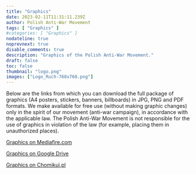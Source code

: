 ```yaml
---
title: "Graphics"
date: 2023-02-11T11:31:11.239Z
author: Polish Anti-War Movement
tags: [ "Graphics" ]
#categories: [ "Graphics" ]
nodateline: true
noprevnext: true
disable_comments: true
description: "Graphics of the Polish Anti-War Movement."
draft: false
toc: false
thumbnail: "logo.png"
images: ["Logo_Ruch-768x768.png"]
---
```

Below are the links from which you can download the full package of graphics (A4 posters, stickers, banners, billboards) in JPG, PNG and PDF formats. We make available for free use (without making graphic changes) only in the spirit of our movement (anti-war campaign), in accordance with the applicable law. The Polish Anti-War Movement is not responsible for the use of graphics in violation of the law (for example, placing them in unauthorized places).


[Graphics on Mediafire.com](https://www.mediafire.com/folder/e3mxmi645l5xt/PRA_Grafiki "Graphics on Mediafire.com")


[Graphics on Google Drive](https://drive.google.com/drive/folders/1BDYCx0L_UFOzLjZZzKfBwUrFdHCovI6R?usp=share_link "Graphics on Google Drive")


[Graphics on Chomikuj.pl](https://chomikuj.pl/Polski_Ruch_Antywojenny/Grafiki "Graphics on Chomikuj.pl")
